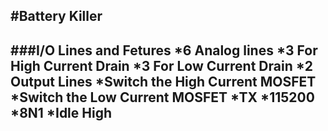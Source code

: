 #Battery Killer
-----------------------
###I/O Lines and Fetures
*6 Analog lines
    *3 For High Current Drain
    *3 For Low Current Drain
*2 Output Lines
    *Switch the High Current MOSFET 
    *Switch the Low Current MOSFET
*TX
    *115200
    *8N1
    *Idle High
-------
